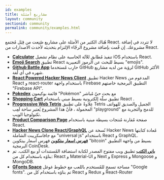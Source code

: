 ```yaml
---
id: examples
title: مشاريع أمثلة
layout: community
sectionid: community
permalink: community/examples.html
---
```


هُناك الكثير من الأمثلة على مشاريع صُنِعت من قِبَل مُجتمع React. لا تتردد في إضافة مشروعك. إن قُمت بإضافة مشروع الرجّاء الإلتزام بتحديثه لأحدث الاصدارات من React.


* **[Calculator](https://github.com/ahfarmer/calculator)** تنفيذ مُطابق للآلة الحاسبة على نظام تشغيل iOS باستخدام React.
* **[Emoji Search](https://github.com/ahfarmer/emoji-search)** تطبيق React بسيط للبحث عن الرموز التعبيرية  "emojis".
* **[Github Battle App](https://tm.dev/react-course-project/)** حارِب مُستخدما GitHub لرؤية من لديه مشاريع GitHub الأكثر شهره في أي لُغة.
* **[React Powered Hacker News Client](https://github.com/insin/react-hn)** تطبيق Hacker News المدعوم من React و react-router باستخدام واجهة Firebase التطبيق البرمجية خاصتهم "Firebase API".
* **[Pokedex](https://github.com/alik0211/pokedex)** قائمة بوكيمون "Pokémon" مع بحث حيّ مُباشر
* **[Shopping Cart](https://github.com/jeffersonRibeiro/react-shopping-cart)** تطبيق سلّة إلكترونية بسيط مبني باستخدام React .
* **[Progressive Web Tetris](https://github.com/skidding/flatris)** عِلاوةً على تطبيق Tetris الجميل والصديق للهواتف المحمولة ، فأنّ هذا المشروع يُعتبر ساحة لَعِب "playground" للدمج والتجربة مع تكنولوجيا الويب.
* **[Product Comparison Page](https://github.com/Rhymond/product-compare-react)** صفحة مُقارنة مُنتجات بسيطة مبنية باستخدام React.
* **[Hacker News Clone React/GraphQL](https://github.com/clintonwoo/hackernews-react-graphql)** نُسخة عن Hacker News مُعادة كتابتها مع جافاسكريبت الشاملة "universal js" باستخدام React و GraphQL.
* **[فهرس اسعار بيتكوين](https://github.com/mrkjlchvz/bitcoin-price-index)** فهرس أسعار بيتكوين "bitcoin" بسيط من واجهة التطبيق البرمجية CoinDesk.
* **[باني الكتب](https://github.com/builderbook/builderbook)** تطبيق ويب مفتوح المصدر لكتابة استضافة المُستندات أو بيع الكتب. تم بناؤه باستخدام كل من: React و Material-UI و Next و Express و Mongoose و MongoDB.
* **[GFonts Space](https://github.com/pankajladhar/GFontsSpace)** مساحة تسمح للمُستخدم باللعب مع خطوط غوغل "Google fonts". تم بناؤه باستخدام كل من React و Redux و React-Router

